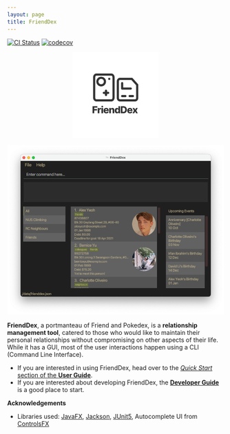 ```yaml
---
layout: page
title: FriendDex
---
```


[![CI Status](https://github.com/AY2021S2-CS2103T-W14-1/tp/actions/workflows/gradle.yml/badge.svg)](https://github.com/AY2021S2-CS2103T-W14-1/tp/actions/workflows/gradle.yml)
[![codecov](https://codecov.io/gh/AY2021S2-CS2103T-W14-1/tp/branch/master/graph/badge.svg?token=X3UIlIULcR)](https://codecov.io/gh/AY2021S2-CS2103T-W14-1/tp)

<div style="text-align: center">
   <img src="images/FriendDex.png" width="200" style="margin: 0 auto" />
</div>

![Ui](images/Ui.png)

**FriendDex**, a portmanteau of Friend and Pokedex, is a **relationship management tool**, catered
to those who would like to maintain their personal relationships without compromising on other
aspects of their life. While it has a GUI, most of the user interactions happen using a CLI (Command
Line Interface).

* If you are interested in using FriendDex, head over to the [_Quick Start_ section of the **User Guide**](UserGuide.html#quick-start).
* If you are interested about developing FriendDex, the [**Developer Guide**](DeveloperGuide.html) is a good place to start.

**Acknowledgements**

* Libraries used: 
  [JavaFX](https://openjfx.io/), 
  [Jackson](https://github.com/FasterXML/jackson), 
  [JUnit5](https://github.com/junit-team/junit5), 
  Autocomplete UI from [ControlsFX](https://github.com/controlsfx/controlsfx)
